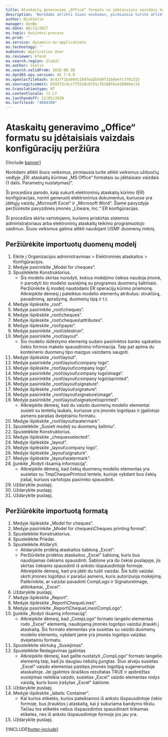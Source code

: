 ```yaml
---
title: Ataskaitų generavimo „Office“ formatu su įdėtaisiais vaizdais konfigūracijų peržiūra
description: 'Norėdami atlikti šiuos veiksmus, pirmiausia turite atlikti veiksmus užduočių vedlyje „ER: ataskaitų kūrimas „MS Office“ formatais su įdėtaisiais vaizdais (1 dalis. Parametrų nustatymas)“.'
author: NickSelin
manager: AnnBe
ms.date: 06/13/2017
ms.topic: business-process
ms.prod: ''
ms.service: dynamics-ax-applications
ms.technology: ''
audience: Application User
ms.reviewer: kfend
ms.search.region: Global
ms.author: nselin
ms.search.validFrom: 2016-06-30
ms.dyn365.ops.version: AX 7.0.0
ms.openlocfilehash: 8c41ff1ba99411b97ea2b5d9f31bdee7c7701315
ms.sourcegitcommit: 659375c4cc7f5524cbf91cf6160f6a410960ac16
ms.translationtype: HT
ms.contentlocale: lt-LT
ms.lasthandoff: 12/05/2020
ms.locfileid: "4684360"
---
```

# <a name="review-configurations-to-generate-reports-in-office-format-that-have-embedded-images"></a>Ataskaitų generavimo „Office“ formatu su įdėtaisiais vaizdais konfigūracijų peržiūra

[!include [banner](../../includes/banner.md)]

Norėdami atlikti šiuos veiksmus, pirmiausia turite atlikti veiksmus užduočių vedlyje „ER: ataskaitų kūrimas „MS Office“ formatais su įdėtaisiais vaizdais (1 dalis. Parametrų nustatymas)“.

Ši procedūra parodo, kaip sukurti elektroninių ataskaitų kūrimo (ER) konfigūracijas, norint generuoti elektroninius dokumentus, kuriuose yra įdėtųjų vaizdų „Microsoft Excel“ ir „Microsoft Word“. Šiame pavyzdyje peržiūrėsite pavyzdinės įmonės „Litware, Inc.“ ER konfigūracijas. 

Ši procedūra skirta vartotojams, kuriems priskirtas sistemos administratoriaus arba elektroninių ataskaitų teikimo programuotojo vaidmuo. Šiuos veiksmus galima atlikti naudojant USMF duomenų rinkinį.


## <a name="review-the-imported-data-model"></a>Peržiūrėkite importuotų duomenų modelį
1. Eikite į Organizacijos administravimas > Elektroninės ataskaitos > Konfigūracijos.
2. Medyje pasirinkite „Model for cheques“.
3. Spustelėkite Konstruktorius.
    * Šis modelis skirtas nurodyti, kokius mokėjimo čekius naudoja įmonė, ir parodyti šio modelio susiejimą su programos duomenų šaltiniais. Peržiūrėkite šį modelį naudodami ER operacijų kūrimo priemonę. Atkreipkite dėmesį į pateiktus modelio elementų atributus: struktūrą, pavadinimą, aprašymą, duomenų tipą ir t.t.   
4. Medyje išplėskite „root“.
5. Medyje pasirinkite „root\cheques“.
6. Medyje išplėskite „root\cheques“.
7. Medyje išplėskite „root\cheques\attributes“.
8. Medyje išplėskite „root\payer“.
9. Medyje pasirinkite „root\istestrun“.
10. Medyje pasirinkite „root\layout“.
    * Šio modelio išdėstymo elementą sudaro pasirinktos banko sąskaitos čekio formos maketo spausdinimo informacija. Taip pat apima du konteinerio duomenų tipo mazgus vaizdams saugoti.   
11. Medyje išplėskite „root\layout“.
12. Medyje pasirinkite „root\layout\company logo“.
13. Medyje išplėskite „root\layout\company logo“.
14. Medyje pasirinkite „root\layout\company logo\image“.
15. Medyje pasirinkite „root\layout\company logo\isprinted“.
16. Medyje pasirinkite „root\layout\signature“.
17. Medyje išplėskite „root\layout\signature“.
18. Medyje pasirinkite „root\layout\signature\image“.
19. Medyje pasirinkite „root\layout\signature\isprinted“.
    * Atkreipkite dėmesį, kad du vaizdo duomenų modelio elementai susieti su lentelių laukais, kuriuose yra įmonės logotipas ir įgaliotojo asmens parašas dvejetainiu formatu.  
20. Medyje išplėskite „root\layout\watermark“.
21. Spustelėkite „Susieti modelį su duomenų šaltiniu“.
22. Spustelėkite Konstruktorius.
23. Medyje išplėskite „chequesselected“.
24. Medyje išplėskite „layout“.
25. Medyje išplėskite „layout\company logo“.
26. Medyje išplėskite „layout\signature“.
27. Medyje išplėskite „layout\watermark“.
28. Įjunkite „Rodyti išsamią informaciją”.
    * Atkreipkite dėmesį, kad čekių duomenų modelio elementas yra susietas su TmpChequePrintout lentele, kurioje vykdant bus čekių įrašai, kuriuos vartotojas pasirinko spausdinti.   
29. Uždarykite puslapį.
30. Uždarykite puslapį.
31. Uždarykite puslapį.

## <a name="review-the-imported-format"></a>Peržiūrėkite importuotą formatą
1. Medyje išplėskite „Model for cheques“.
2. Medyje pasirinkite „Model for cheques\Cheques printing format“.
3. Spustelėkite Konstruktorius.
4. Spustelėkite Priedai.
5. Spustelėkite Atidaryti.
    * Atidarykite pridėtą ataskaitos šabloną „Excel“.  
    * Peržiūrėkite pridėtos ataskaitos „Excel“ šabloną, kuris bus naudojamas čekiams spausdinti. Šablone yra du čekiai puslapyje, jis skirtas čekiams spausdinti iš anksto išspausdintoje formoje. Atkreipkite dėmesį, kad yra įdėti du tušti vaizdai. Šie tušti vaizdai skirti įmonės logotipui ir parašui asmens, kuris autorizuoja mokėjimą. Patikrinkite, ar vaizdai pavadinti CompLogo ir SignatureImage, atitinkamai, „Excel“.   
6. Uždarykite puslapį.
7. Medyje išplėskite „Report“.
8. Medyje išplėskite „Report\ChequeLines“.
9. Medyje pasirinkite „Report\ChequeLines\CompLogo“.
10. Įjunkite „Rodyti išsamią informaciją”.
    * Atkreipkite dėmesį, kad „CompLogo“ formato langelio elementas rodo „Excel“ elementą, naudojamą įmonės logotipo vaizdui įtraukti į ataskaitą. Šis formato elementas yra susietas su vaizdo duomenų modelio elementu, vykdant jame yra įmonės logotipo vaizdas dvejetainiu formatu.   
11. Spustelėkite skirtuką „Susiejimas“.
12. Spustelėkite Redagavimas įgalintas
    * Atkreipkite dėmesį, kad galite nustatyti „CompLogo“ formato langelio elementą taip, kad jis daugiau nebūtų įjungtas. Šiuo atveju susietas „Excel“ vaizdo elementas paslėps įmonės logotipą sugeneruotoje ataskaitoje. Jei įgalintos išraiškos rezultatas TRUE ir apibrėžtas susiejimas neteikia vaizdo, susietas „Excel“ vaizdo elementas rodys vaizdą, kuris buvo įrašytas „Excel“ šablone.   
13. Uždarykite puslapį.
14. Medyje išplėskite „labels: Container“.
    * Kai kurios etiketės, kurios pateikiamos iš anksto išspausdintoje čekio formoje, bus įtrauktos į ataskaitą, kai ji sukuriama bandymo tikslu. Tačiau tos etiketės nebus išspausdintos spausdinant tinkamas etiketes, nes iš anksto išspausdintoje formoje jos jau yra.  
15. Uždarykite puslapį.



[!INCLUDE[footer-include](../../../../includes/footer-banner.md)]